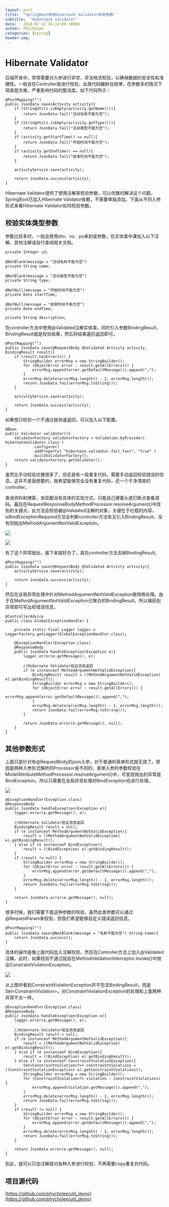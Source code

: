 ```yaml
---
layout: post
title:  "SpringBoot使用Hibernate Validator校验参数"
subtitle:  "Hibernate Validator"
date:   2018-07-12 18:14:00 +0800
author: PhychoLee
categories: [spring]
header-img:
---
```


# Hibernate Validator

后端开发中，常常需要对入参进行非空、非法格式校验，以确保数据的安全性和准确性。一般会在Controller层进行校验，此类代码臃肿且规律，在参数多的情况下简直是灾难，严重影响代码的整洁度。如下代码所示：

	@PostMapping("")
    public JsonData save(Activity activity){
        if (StringUtils.isEmpty(activity.getName())){
            return JsonData.fail("活动名称不能为空");
        }
        if (StringUtils.isEmpty(activity.getType())){
            return JsonData.fail("活动类型不能为空");
        }
        if (activity.getStartTime() == null){
            return JsonData.fail("开始时间不能为空");
        }
        if (activity.getEndTime() == null){
            return JsonData.fail("结束时间不能为空");
        }

        activityService.save(activity);

        return JsonData.success(activity);
    }

Hibernate Validator提供了使用注解来校验参数，可以优雅的解决这个问题。SpringBoot已加入Hibernate Validator依赖，不需要单独添加。下面从不同入参形式来看Hibernate Validator如何校验参数。

## 校验实体类型参数

参数比较多时，一般会使用dto、vo、po来封装参数，在实体类中课加入以下注解，其他注解请自行查阅相关文档。

	private Integer id;

    @NotBlank(message = "活动名称不能为空")
    private String name;

    @NotBlank(message = "活动类型不能为空")
    private String type;

    @NotNull(message = "开始时间不能为空")
    private Date startTime;

    @NotNull(message = "结束时间不能为空")
    private Date endTime;

    private String description;

在controller方法中使用@Validated注解实体类，同时引入参数BindingResult，BindingResult就是校验结果，然后将结果遍历返回即可。

	@PostMapping("")
    public JsonData save(@RequestBody @Validated Activity activity, BindingResult result){
        if (result.hasErrors()) {
            StringBuilder errorMsg = new StringBuilder();
            for (ObjectError error : result.getAllErrors()) {
                errorMsg.append(error.getDefaultMessage()).append(",");
            }
			errorMsg.delete(errorMsg.length() - 1, errorMsg.length());
            return JsonData.fail(errorMsg.toString());
        }
        
        activityService.save(activity);

        return JsonData.success(activity);
    }


如果想只校验一个不通过就快速返回，可以加入以下配置。

	@Bean
    public Validator validator(){
        ValidatorFactory validatorFactory = Validation.byProvider( HibernateValidator.class )
                .configure()
                .addProperty( "hibernate.validator.fail_fast", "true" )
                .buildValidatorFactory();
        return validatorFactory.getValidator();
    }

虽然比手动校验优雅很多了，但还是有一段重复代码，需要手动返回校验错误的信息。这并不是我想要的，我希望能够完全没有重复代码，还一个干净清爽的controller。

查询资料和博客，发现都没有具体的实现方式，只能自己硬着头皮打断点查看源码。最后在RequestResponseBodyMethodProcessor.resolveArgument()中找到的关键点，此方法会校验被@Validated注解的对象，关键在于红框的内容，isBindExceptionRequired方法会判断controller方法有无引入BindingResult，没有则抛出MethodArgumentNotValidException。

![](/assets/post_img/springboot_validator/resolveargument.png)

![](/assets/post_img/springboot_validator/isbindexceptionrequired.png)

有了这个异常抛出，接下来就好办了。首先controller方法去掉BindingResult。

	@PostMapping("")
    public JsonData save(@RequestBody @Validated Activity activity){
        activityService.save(activity);

        return JsonData.success(activity);
    }

然后在全局异常处理中针对MethodArgumentNotValidException做特殊处理。由于在MethodArgumentNotValidException已聚合的BindingResult，所以捕获到异常即可写出校错误信息。

	@ControllerAdvice
	public class GlobalExceptionHandler {

	    private static final Logger logger = LoggerFactory.getLogger(GlobalExceptionHandler.class);
	
	    @ExceptionHandler(Exception.class)
	    @ResponseBody
	    public JsonData handleException(Exception e){
	        logger.error(e.getMessage(), e);
	
	        //Hibernate Validator验证消息返回
	        if (e instanceof MethodArgumentNotValidException){
	            BindingResult result = ((MethodArgumentNotValidException) e).getBindingResult();
	            StringBuilder errorMsg = new StringBuilder();
	            for (ObjectError error : result.getAllErrors()) {
	                errorMsg.append(error.getDefaultMessage()).append(",");
	            }
				errorMsg.delete(errorMsg.length() - 1, errorMsg.length());
	            return JsonData.fail(errorMsg.toString());
	        }
	
	        return JsonData.error(e.getMessage(), null);
	    }
	}

## 其他参数形式

上面只是针对有@RequestBody的json入参，对于普通的表单形式就无效了。原因是两种入参形式解析的Processor是不同的。表单入参的参数校验在ModelAttributeMethodProcessor.resolveArgument()中，可发现抛出的异常是BindException。所以只需要在全局异常处理对BindException也进行处理。

![](/assets/post_img/springboot_validator/resolveargument2.png)

	@ExceptionHandler(Exception.class)
    @ResponseBody
    public JsonData handleException(Exception e){
        logger.error(e.getMessage(), e);

        //Hibernate Validator验证消息返回
        BindingResult result = null;
        if (e instanceof MethodArgumentNotValidException){
            result = ((MethodArgumentNotValidException) e).getBindingResult();
        } else if (e instanceof BindException){
            result = ((BindException) e).getBindingResult();
        }
        if (result != null) {
            StringBuilder errorMsg = new StringBuilder();
            for (ObjectError error : result.getAllErrors()) {
                errorMsg.append(error.getDefaultMessage()).append(",");
            }
			errorMsg.delete(errorMsg.length() - 1, errorMsg.length());
            return JsonData.fail(errorMsg.toString());
        }

        return JsonData.error(e.getMessage(), null);
    }

很多时候，我们需要下面这种参数的校验，虽然此类参数可以通过@RequestParam来校验，但我们希望能够自定义错误返回信息。

	@PostMapping("")
    public JsonData save(@NotBlank(message = "名称不能为空") String name){
        return JsonData.success();
    }

具体的操作是像上面代码加入注解校验，然后在Controller方法上加入@Validated注解。此时，如果校验不通过就会在MethodValidationInterceptor.invoke()中抛出ConstraintViolationException。

![](/assets/post_img/springboot_validator/methodvalidationinterceptor.png)

从上图中看到ConstraintViolationException并不包含BindingResult，而是Set<ConstraintViolation<Object>>。对ConstraintViolationException的处理和上面两种异常不太一样。

	@ExceptionHandler(Exception.class)
    @ResponseBody
    public JsonData handleException(Exception e){
        logger.error(e.getMessage(), e);

        //Hibernate Validator验证消息返回
        BindingResult result = null;
        if (e instanceof MethodArgumentNotValidException){
            result = ((MethodArgumentNotValidException) e).getBindingResult();
        } else if (e instanceof BindException){
            result = ((BindException) e).getBindingResult();
        } else if (e instanceof ConstraintViolationException){
            Set<ConstraintViolation<?>> constraintViolations = ((ConstraintViolationException) e).getConstraintViolations();
            StringBuilder errorMsg = new StringBuilder();
            for (ConstraintViolation<?> violation : constraintViolations) {
                errorMsg.append(violation.getMessage()).append(",");
            }
			errorMsg.delete(errorMsg.length() - 1, errorMsg.length());
            return JsonData.fail(errorMsg.toString());
        }
        if (result != null) {
            StringBuilder errorMsg = new StringBuilder();
            for (ObjectError error : result.getAllErrors()) {
                errorMsg.append(error.getDefaultMessage()).append(",");
            }
			errorMsg.delete(errorMsg.length() - 1, errorMsg.length());
            return JsonData.fail(errorMsg.toString());
        }

        return JsonData.error(e.getMessage(), null);
    }

到此，就可以只加注解就对各种入参进行校验，不再需要copy重复的代码。

## 项目源代码

[https://github.com/phycholee/util_demo](https://github.com/phycholee/util_demo)
